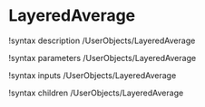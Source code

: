 <!-- MOOSE Documentation Stub: Remove this when content is added. -->

# LayeredAverage
!syntax description /UserObjects/LayeredAverage

!syntax parameters /UserObjects/LayeredAverage

!syntax inputs /UserObjects/LayeredAverage

!syntax children /UserObjects/LayeredAverage
